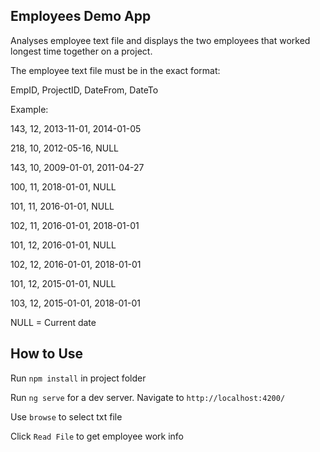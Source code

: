 
## Employees Demo App
Analyses employee text file and displays the two employees that worked longest time together on a project.

The employee text file must be in the exact format:

EmpID, ProjectID, DateFrom, DateTo

Example:

143, 12, 2013-11-01, 2014-01-05

218, 10, 2012-05-16, NULL

143, 10, 2009-01-01, 2011-04-27

100, 11, 2018-01-01, NULL

101, 11, 2016-01-01, NULL

102, 11, 2016-01-01, 2018-01-01

101, 12, 2016-01-01, NULL

102, 12, 2016-01-01, 2018-01-01

101, 12, 2015-01-01, NULL

103, 12, 2015-01-01, 2018-01-01

NULL = Current date

## How to Use

Run `npm install` in project folder

Run `ng serve` for a dev server. Navigate to `http://localhost:4200/`

Use `browse`  to select txt file

Click `Read File` to get employee work info 
